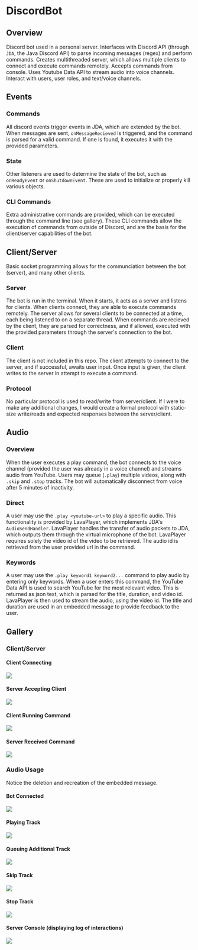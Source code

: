 # DiscordBot

## Overview
Discord bot used in a personal server. Interfaces with Discord API (through `JDA`, the Java Discord API) to parse incoming messages (regex) and perform commands. Creates multithreaded server, which allows multiple clients to connect and execute commands remotely. Accepts commands from console. Uses Youtube Data API to stream audio into voice channels. Interact with users, user roles, and text/voice channels.

## Events
### Commands
All discord events trigger events in JDA, which are extended by the bot. When messages are sent, `onMessageRecieved` is triggered, and the command is parsed for a valid command. If one is found, it executes it with the provided parameters.

### State
Other listeners are used to determine the state of the bot, such as `onReadyEvent` or `onShutdownEvent`. These are used to initialize or properly kill various objects.

### CLI Commands
Extra administrative commands are provided, which can be executed through the command line (see gallery). These CLI commands allow the execution of commands from outside of Discord, and are the basis for the client/server capabilities of the bot.

## Client/Server
Basic socket programming allows for the communciation between the bot (server), and many other clients.
### Server
The bot is run in the terminal. When it starts, it acts as a server and listens for clients. When clients connect, they are able to execute commands remotely. The server allows for several clients to be connected at a time, each being listened to on a separate thread. When commands are recieved by the client, they are parsed for correctness, and if allowed, executed with the provided parameters through the server's connection to the bot.
### Client
The client is not included in this repo. The client attempts to connect to the server, and if successful, awaits user input. Once input is given, the client writes to the server in attempt to execute a command.
### Protocol
No particular protocol is used to read/write from server/client. If I were to make any additional changes, I would create a formal protocol with static-size write/reads and expected responses between the server/client.

## Audio
### Overview
When the user executes a play command, the bot connects to the voice channel (provided the user was already in a voice channel) and streams audio from YouTube. Users may queue (`.play`) multiple videos, along with `.skip` and `.stop` tracks. The bot will automatically disconnect from voice after 5 minutes of inactivity.
### Direct 
A user may use the `.play <youtube-url>` to play a specific audio. This functionality is provided by LavaPlayer, which implements JDA's `AudioSendHandler`. LavaPlayer handles the transfer of audio packets to JDA, which outputs them through the virtual microphone of the bot. LavaPlayer requires solely the video id of the video to be retrieved. The audio id is retrieved from the user provided url in the command.
### Keywords
A user may use the `.play keyword1 keyword2...` command to play audio by entering only keywords. When a user enters this command, the YouTube Data API is used to search YouTube for the most relevant video. This is returned as json text, which is parsed for the title, duration, and video id. LavaPlayer is then used to stream the audio, using the video id. The title and duration are used in an embedded message to provide feedback to the user.

## Gallery
### Client/Server
#### Client Connecting
![](https://imgur.com/63DaKiZ.png)
#### Server Accepting Client
![](https://imgur.com/0JlvHfe.png)
#### Client Running Command
![](https://imgur.com/98HCCRg.png)
#### Server Received Command
![](https://imgur.com/IgAneGJ.png)

### Audio Usage
Notice the deletion and recreation of the embedded message.
#### Bot Connected
![](https://imgur.com/2N3bzvB.png)
#### Playing Track
![](https://imgur.com/JjeGOPc.png)
#### Queuing Additional Track
![](https://imgur.com/if8FM59.png)
#### Skip Track
![](https://imgur.com/l7IsS8w.png)
#### Stop Track
![](https://imgur.com/0Y34nl7.png)
#### Server Console (displaying log of interactions)
![](https://imgur.com/mB39r5k.png)
